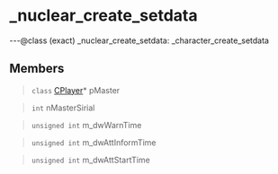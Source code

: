 # _nuclear_create_setdata

---@class (exact) _nuclear_create_setdata: _character_create_setdata
 
## Members
 
> `class` [CPlayer](lua/classes/CPlayer.md)* pMaster
 
> `int` nMasterSirial
 
> `unsigned int` m_dwWarnTime
 
> `unsigned int` m_dwAttInformTime
 
> `unsigned int` m_dwAttStartTime
 
